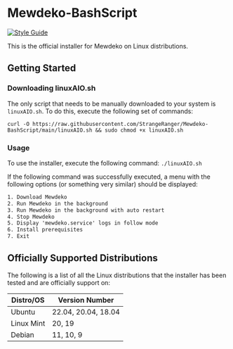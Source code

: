 # Mewdeko-BashScript

[![Style Guide](https://img.shields.io/badge/code%20style-Style%20Guide-blueviolet)](https://github.com/StrangeRanger/bash-style-guide)

This is the official installer for Mewdeko on Linux distributions.

<!--For information on setting up Mewdeko using this installer, visit the repository's [wiki](https://github.com/StrangeRanger/Mewdeko-BashScript/wiki).-->

## Getting Started

### Downloading linuxAIO.sh

The only script that needs to be manually downloaded to your system is `linuxAIO.sh`. To do this, execute the following set of commands:

`curl -O https://raw.githubusercontent.com/StrangeRanger/Mewdeko-BashScript/main/linuxAIO.sh && sudo chmod +x linuxAIO.sh`

### Usage

To use the installer, execute the following command: `./linuxAIO.sh`

If the following command was successfully executed, a menu with the following options (or something very similar) should be displayed:

``` txt
1. Download Mewdeko
2. Run Mewdeko in the background
3. Run Mewdeko in the background with auto restart
4. Stop Mewdeko
5. Display 'mewdeko.service' logs in follow mode
6. Install prerequisites
7. Exit
```

## Officially Supported Distributions

The following is a list of all the Linux distributions that the installer has been tested and are officially support on:

| Distro/OS  | Version Number      |
| ---------- | ------------------- |
| Ubuntu     | 22.04, 20.04, 18.04 |
| Linux Mint | 20, 19              |
| Debian     | 11, 10, 9           |

